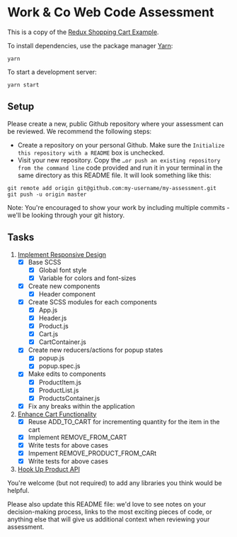 # Work & Co Web Code Assessment

This is a copy of the [Redux Shopping Cart Example](https://github.com/reactjs/redux/tree/master/examples/shopping-cart).

To install dependencies, use the package manager [Yarn](https://yarnpkg.com/en/):

```
yarn
```

To start a development server:

```
yarn start
```

## Setup

Please create a new, public Github repository where your assessment can be reviewed. We recommend the following steps:

- Create a repository on your personal Github. Make sure the `Initialize this repository with a README` box is unchecked.
- Visit your new repository. Copy the `…or push an existing repository from the command line` code provided and run it in your terminal in the same directory as this README file. It will look something like this:

```
git remote add origin git@github.com:my-username/my-assessment.git
git push -u origin master
```

Note: You're encouraged to show your work by including multiple commits - we'll be looking through your git history.

## Tasks

1. [Implement Responsive Design](/tasks/01-responsive-design.md)
    - [x] Base SCSS
        - [x] Global font style
        - [x] Variable for colors and font-sizes
    - [x] Create new components
        - [x] Header component
    - [x] Create SCSS modules for each components
        - [x] App.js 
        - [x] Header.js
        - [x] Product.js
        - [x] Cart.js
        - [x] CartContainer.js
    - [x] Create new reducers/actions for popup states
        - [x] popup.js
        - [x] popup.spec.js
    - [x] Make edits to components
        - [x] ProductItem.js
        - [x] ProductList.js
        - [x] ProductsContainer.js
    - [x] Fix any breaks within the application
2. [Enhance Cart Functionality](/tasks/02-cart-enhancements.md)
    - [x] Reuse ADD_TO_CART for incrementing quantity for the item in the cart
    - [x] Implement REMOVE_FROM_CART 
    - [x] Write tests for above cases
    - [x] Impement REMOVE_PRODUCT_FROM_CARt
    - [x] Write tests for above cases 
3. [Hook Up Product API](/tasks/03-product-api.md)

You're welcome (but not required) to add any libraries you think would be helpful.

Please also update this README file: we'd love to see notes on your decision-making process, links to the most exciting pieces of code, or anything else that will give us additional context when reviewing your assessment.
